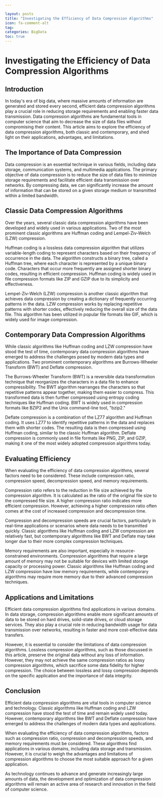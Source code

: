 ```yaml
---

layout: posts
title: "Investigating the Efficiency of Data Compression Algorithms"
icon: fa-comment-alt
tag:      
categories: BigData
toc: true
---
```




# Investigating the Efficiency of Data Compression Algorithms

## Introduction

In today's era of big data, where massive amounts of information are generated and stored every second, efficient data compression algorithms play a crucial role in reducing storage requirements and enabling faster data transmission. Data compression algorithms are fundamental tools in computer science that aim to decrease the size of data files without compromising their content. This article aims to explore the efficiency of data compression algorithms, both classic and contemporary, and shed light on their applications, advantages, and limitations.

## The Importance of Data Compression

Data compression is an essential technique in various fields, including data storage, communication systems, and multimedia applications. The primary objective of data compression is to reduce the size of data files to minimize storage requirements and facilitate efficient data transmission over networks. By compressing data, we can significantly increase the amount of information that can be stored on a given storage medium or transmitted within a limited bandwidth.

## Classic Data Compression Algorithms

Over the years, several classic data compression algorithms have been developed and widely used in various applications. Two of the most prominent classic algorithms are Huffman coding and Lempel-Ziv-Welch (LZW) compression.

Huffman coding is a lossless data compression algorithm that utilizes variable-length coding to represent characters based on their frequency of occurrence in the data. The algorithm constructs a binary tree, called a Huffman tree, where each character is represented by a unique binary code. Characters that occur more frequently are assigned shorter binary codes, resulting in efficient compression. Huffman coding is widely used in file compression formats like ZIP and GZIP due to its simplicity and effectiveness.

Lempel-Ziv-Welch (LZW) compression is another classic algorithm that achieves data compression by creating a dictionary of frequently occurring patterns in the data. LZW compression works by replacing repetitive patterns with shorter codes, effectively reducing the overall size of the data file. This algorithm has been utilized in popular file formats like GIF, which is widely used for image compression.

## Contemporary Data Compression Algorithms

While classic algorithms like Huffman coding and LZW compression have stood the test of time, contemporary data compression algorithms have emerged to address the challenges posed by modern data types and applications. Two prominent contemporary algorithms are Burrows-Wheeler Transform (BWT) and Deflate compression.

The Burrows-Wheeler Transform (BWT) is a reversible data transformation technique that reorganizes the characters in a data file to enhance compressibility. The BWT algorithm rearranges the characters so that repetitive patterns appear together, making them easier to compress. This transformed data is then further compressed using entropy coding techniques like Huffman coding. BWT is widely used in compression formats like BZIP2 and the Unix command-line tool, "bzip2."

Deflate compression is a combination of the LZ77 algorithm and Huffman coding. It uses LZ77 to identify repetitive patterns in the data and replaces them with shorter codes. The resulting data is then compressed using Huffman coding, similar to the classic Huffman algorithm. Deflate compression is commonly used in file formats like PNG, ZIP, and GZIP, making it one of the most widely adopted compression algorithms today.

## Evaluating Efficiency

When evaluating the efficiency of data compression algorithms, several factors need to be considered. These include compression ratio, compression speed, decompression speed, and memory requirements.

Compression ratio refers to the reduction in file size achieved by the compression algorithm. It is calculated as the ratio of the original file size to the compressed file size. A higher compression ratio indicates more efficient compression. However, achieving a higher compression ratio often comes at the cost of increased compression and decompression time.

Compression and decompression speeds are crucial factors, particularly in real-time applications or scenarios where data needs to be transmitted quickly. Classic algorithms like Huffman coding and LZW compression are relatively fast, but contemporary algorithms like BWT and Deflate may take longer due to their more complex compression techniques.

Memory requirements are also important, especially in resource-constrained environments. Compression algorithms that require a large amount of memory may not be suitable for devices with limited storage capacity or processing power. Classic algorithms like Huffman coding and LZW compression have low memory requirements, while contemporary algorithms may require more memory due to their advanced compression techniques.

## Applications and Limitations

Efficient data compression algorithms find applications in various domains. In data storage, compression algorithms enable more significant amounts of data to be stored on hard drives, solid-state drives, or cloud storage services. They also play a crucial role in reducing bandwidth usage for data transmission over networks, resulting in faster and more cost-effective data transfers.

However, it is essential to consider the limitations of data compression algorithms. Lossless compression algorithms, such as those discussed in this article, preserve the original data without any loss of information. However, they may not achieve the same compression ratios as lossy compression algorithms, which sacrifice some data fidelity for higher compression. The choice between lossless and lossy compression depends on the specific application and the importance of data integrity.

## Conclusion

Efficient data compression algorithms are vital tools in computer science and technology. Classic algorithms like Huffman coding and LZW compression have stood the test of time and remain widely used today. However, contemporary algorithms like BWT and Deflate compression have emerged to address the challenges of modern data types and applications.

When evaluating the efficiency of data compression algorithms, factors such as compression ratio, compression and decompression speeds, and memory requirements must be considered. These algorithms find applications in various domains, including data storage and transmission. However, it is crucial to weigh the advantages and limitations of compression algorithms to choose the most suitable approach for a given application.

As technology continues to advance and generate increasingly large amounts of data, the development and optimization of data compression algorithms will remain an active area of research and innovation in the field of computer science.